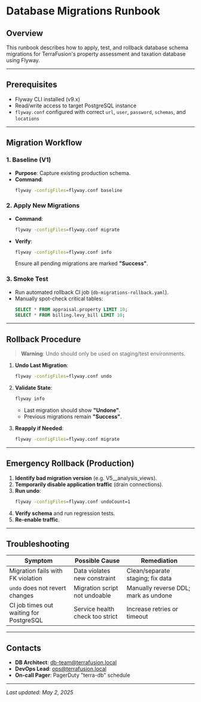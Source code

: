 # Database Migrations Runbook

## Overview  
This runbook describes how to apply, test, and rollback database schema migrations for TerraFusion's property assessment and taxation database using Flyway.

---

## Prerequisites  
- Flyway CLI installed (v9.x)  
- Read/write access to target PostgreSQL instance  
- `flyway.conf` configured with correct `url`, `user`, `password`, `schemas`, and `locations`  

---

## Migration Workflow

### 1. Baseline (V1)  
- **Purpose**: Capture existing production schema.  
- **Command**:
  ```bash
  flyway -configFiles=flyway.conf baseline
  ```

### 2. Apply New Migrations  
- **Command**:
  ```bash
  flyway -configFiles=flyway.conf migrate
  ```
- **Verify**:
  ```bash
  flyway -configFiles=flyway.conf info
  ```
  Ensure all pending migrations are marked **"Success"**.

### 3. Smoke Test  
- Run automated rollback CI job (`db-migrations-rollback.yaml`).  
- Manually spot-check critical tables:
  ```sql
  SELECT * FROM appraisal.property LIMIT 10;
  SELECT * FROM billing.levy_bill LIMIT 10;
  ```

---

## Rollback Procedure

> **Warning**: Undo should only be used on staging/test environments.

1. **Undo Last Migration**:
   ```bash
   flyway -configFiles=flyway.conf undo
   ```
2. **Validate State**:
   ```bash
   flyway info
   ```
   - Last migration should show **"Undone"**.  
   - Previous migrations remain **"Success"**.

3. **Reapply if Needed**:
   ```bash
   flyway -configFiles=flyway.conf migrate
   ```

---

## Emergency Rollback (Production)

1. **Identify bad migration version** (e.g. V5__analysis_views).  
2. **Temporarily disable application traffic** (drain connections).  
3. **Run undo**:
   ```bash
   flyway -configFiles=flyway.conf undoCount=1
   ```
4. **Verify schema** and run regression tests.  
5. **Re-enable traffic**.

---

## Troubleshooting

| Symptom                                    | Possible Cause                  | Remediation                          |
|--------------------------------------------|---------------------------------|--------------------------------------|
| Migration fails with FK violation          | Data violates new constraint    | Clean/separate staging; fix data     |
| `undo` does not revert changes             | Migration script not undoable   | Manually reverse DDL; mark as undone |
| CI job times out waiting for PostgreSQL    | Service health check too strict | Increase retries or timeout          |

---

## Contacts

- **DB Architect**: db-team@terrafusion.local  
- **DevOps Lead**: ops@terrafusion.local  
- **On-call Pager**: PagerDuty "terra-db" schedule  

---

_Last updated: May 2, 2025_